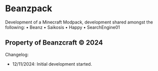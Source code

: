 # Beanzpack
Development of a Minecraft Modpack, development shared amongst the following:
• Beanz
• Saikosis
• Happy
• SearchEngine01

Property of Beanzcraft © 2024
-----------------------------------------------
Changelog:

  -  12/11/2024: Initial development started.
